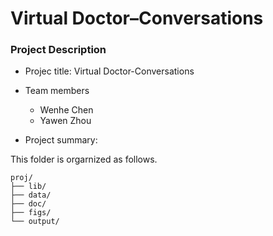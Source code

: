 # Virtual Doctor–Conversations

### Project Description

+ Projec title: Virtual Doctor-Conversations
+ Team members
	+ Wenhe Chen
	+ Yawen Zhou

+ Project summary:


 This folder is orgarnized as follows.

```
proj/
├── lib/
├── data/
├── doc/
├── figs/
└── output/
```

